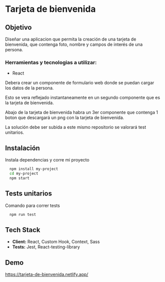 # **Tarjeta de bienvenida**

## **Objetivo**

Diseñar una aplicacion que permita la creación de una tarjeta de bienvenida, que contenga foto, nombre y campos de interés de una persona. 

### **Herramientas y tecnologias a utilizar:**

- React

Debera crear un componente de formulario web donde se puedan cargar los datos de la persona. 

Esto se vera reflejado instantaneamente en un segundo componente que es la tarjeta de bienvenida. 

Abajo de la tarjeta de bienvenida habra un 3er componente que contenga 1 boton que descargará un png con la tarjeta de bienvenida.  

La solución debe ser subida a este mismo repositorio se valorará test unitarios. 


## Instalación

Instala dependencias y corre mi proyecto

```bash
  npm install my-project
  cd my-project
  npm start
```

## Tests unitarios

Comando para correr tests

```bash
  npm run test
```    

## Tech Stack

- **Client:** React, Custom Hook, Context, Sass
- **Tests:** Jest, React-testing-library

## Demo

https://tarjeta-de-bienvenida.netlify.app/
